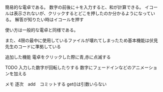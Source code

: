 簡易的な電卓である。
数字の前後に＋を入力すると、和が計算できる。
イコールは表示されないが、クリックするとどこを押したのか分かるようになっている。
解答が知りたい時はイコールを押す

使い方は一般的な電卓と同様である。

また、4限の最中に使用しているファイルが壊れてしまったため基本機能は伏見先生のコードに準拠している

追加した機能
電卓をクリックした際に青,赤に点滅する

TODO 
    入力した数字が回転したりする
    数字にフェードインなどのアニメーションを加える


メモ
逐次　add　コミットする
get()は引数いらない
